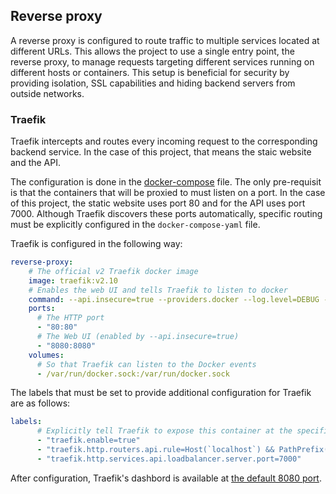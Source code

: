 ## Reverse proxy

A reverse proxy is configured to route traffic to multiple services located at different URLs. This allows the project to use a single entry point, the reverse proxy, to manage requests targeting different services running on different hosts or containers. This setup is beneficial for security by providing isolation, SSL capabilities and hiding backend servers from outside networks.

### Traefik

Traefik intercepts and routes every incoming request to the corresponding backend service. In the case of this project, that means the staic website and the API.

The configuration is done in the [docker-compose](./docker-compose.yaml) file. The only pre-requisit is that the containers that will be proxied to must listen on a port. In the case of this project, the static website uses port 80 and for the API uses port 7000. Although Traefik discovers these ports automatically, specific routing must be explicitly configured in the `docker-compose-yaml` file.

Traefik is configured in the following way:

```yaml
reverse-proxy:
    # The official v2 Traefik docker image
    image: traefik:v2.10
    # Enables the web UI and tells Traefik to listen to docker
    command: --api.insecure=true --providers.docker --log.level=DEBUG --accesslog=true
    ports:
      # The HTTP port
      - "80:80"
      # The Web UI (enabled by --api.insecure=true)
      - "8080:8080"
    volumes:
      # So that Traefik can listen to the Docker events
      - /var/run/docker.sock:/var/run/docker.sock
```

The labels that must be set to provide additional configuration for Traefik are as follows:

```yaml
labels:
      # Explicitly tell Traefik to expose this container at the specified path
      - "traefik.enable=true"
      - "traefik.http.routers.api.rule=Host(`localhost`) && PathPrefix(`/api`)"
      - "traefik.http.services.api.loadbalancer.server.port=7000"
```

After configuration, Traefik's dashbord is available at [the default 8080 port](http://localhost:8080).
